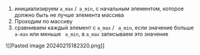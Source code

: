 1) инициализируем `a_max` /` a_min`, с начальным элементом, которое должно быть не лучше элемента массива
2) Проходим по массиву
3) сравниваем каждый элемент с `a_max` / ` a_min`, если значение больше `a-max` или меньше ` a_min`, в `a_max` записываем это значение

![[Pasted image 20240215182320.png]]

